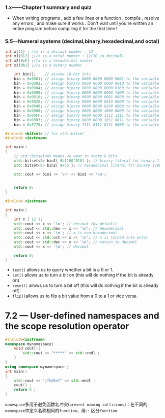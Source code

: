 ### 1.x——Chapter 1 summary and quiz

* When writing programs , add a few lines or a function , compile , resolve any errors , and make sure it works . Don't wait until you're written an entire program before compiling it for the first time !

### 

### 5.5—Numeral systems (decimal,binary,hexadecimal,and octal)

```cpp
int x{12} ; //x is a decimal number : 12
int x1{012} ;//x is a octal number : 12(10 in decimal)
int x2{0xF} ;//x is a hexadecimal number 
int x3{0b1} ;//x is a binary number
```

```cpp
	int bin{};    // assume 16-bit ints
    bin = 0x0001; // assign binary 0000 0000 0000 0001 to the variable
    bin = 0x0002; // assign binary 0000 0000 0000 0010 to the variable
    bin = 0x0004; // assign binary 0000 0000 0000 0100 to the variable
    bin = 0x0008; // assign binary 0000 0000 0000 1000 to the variable
    bin = 0x0010; // assign binary 0000 0000 0001 0000 to the variable
    bin = 0x0020; // assign binary 0000 0000 0010 0000 to the variable
    bin = 0x0040; // assign binary 0000 0000 0100 0000 to the variable
    bin = 0x0080; // assign binary 0000 0000 1000 0000 to the variable
    bin = 0x00FF; // assign binary 0000 0000 1111 1111 to the variable
    bin = 0x00B3; // assign binary 0000 0000 1011 0011 to the variable
    bin = 0xF770; // assign binary 1111 0111 0111 0000 to the variable
```

```cpp
#include <bitset> // for std::bitset
#include <iostream>

int main()
{
	// std::bitset<8> means we want to store 8 bits
	std::bitset<8> bin1{ 0b1100'0101 }; // binary literal for binary 1100 0101
	std::bitset<8> bin2{ 0xC5 }; // hexadecimal literal for binary 1100 0101

	std::cout << bin1 << '\n' << bin2 << '\n';
	

	return 0;
}
```

```cpp
#include <iostream>

int main()
{
    int x { 12 };
    std::cout << x << '\n'; // decimal (by default)
    std::cout << std::hex << x << '\n'; // hexadecimal
    std::cout << x << '\n'; // x is now hexadecimal
    std::cout << std::oct << x << '\n'; // x is turned into octal
    std::cout << std::dec << x << '\n'; // return to decimal
    std::cout << x << '\n'; // decimal

    return 0;
}
```

- `test()` allows us to query whether a bit is a 0 or 1.
- `set()` allows us to turn a bit on (this will do nothing if the bit is already on).
- `reset()` allows us to turn a bit off (this will do nothing if the bit is already off).
- `flip()`allows us to flip a bit value from a 0 to a 1 or vice versa.

# 7.2 — User-defined namespaces and the scope resolution operator

```cpp
#include<iostream>
namespace mynamespace{
    void cout(){
        std::cout << "*****" << std::endl ;
    }
}
using namespace mynamespace ;
int main()
{
    std::cout << "jfkdksf" << std::endl ;
    cout() ;
    return 0 ;
}
```

`namespace`多用于避免函数名冲突(`prevent naming collisions`)：在不同的`namespace`中定义名称相同的`function`，用`::` 区分`function`